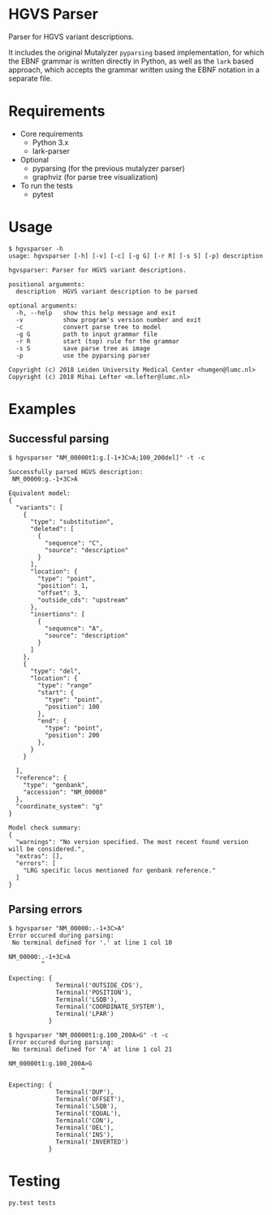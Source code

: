 # HGVS Parser

Parser for HGVS variant descriptions.

It includes the original Mutalyzer `pyparsing` based implementation, for which
the EBNF grammar is written directly in Python, as well as the `lark` based
approach, which accepts the grammar written using the EBNF notation in a
separate file.

# Requirements

- Core requirements
  - Python 3.x
  - lark-parser
- Optional 
  - pyparsing (for the previous mutalyzer parser)
  - graphviz (for parse tree visualization)
- To run the tests
  - pytest


# Usage
```console
$ hgvsparser -h
usage: hgvsparser [-h] [-v] [-c] [-g G] [-r R] [-s S] [-p] description

hgvsparser: Parser for HGVS variant descriptions.

positional arguments:
  description  HGVS variant description to be parsed

optional arguments:
  -h, --help   show this help message and exit
  -v           show program's version number and exit
  -c           convert parse tree to model
  -g G         path to input grammar file
  -r R         start (top) rule for the grammar
  -s S         save parse tree as image
  -p           use the pyparsing parser

Copyright (c) 2018 Leiden University Medical Center <humgen@lumc.nl>
Copyright (c) 2018 Mihai Lefter <m.lefter@lumc.nl>
```


# Examples

## Successful parsing

```console
$ hgvsparser "NM_00000t1:g.[-1+3C>A;100_200del]" -t -c

Successfully parsed HGVS description:
 NM_00000:g.-1+3C>A

Equivalent model:
{
  "variants": [
    {
      "type": "substitution",
      "deleted": [
        {
          "sequence": "C",
          "source": "description"
        }
      ],
      "location": {
        "type": "point",
        "position": 1,
        "offset": 3,
        "outside_cds": "upstream"
      },
      "insertions": [
        {
          "sequence": "A",
          "source": "description"
        }
      ]
    },
    {
      "type": "del",
      "location": {
        "type": "range"
        "start": {
          "type": "point",
          "position": 100
        },
        "end": {
          "type": "point",
          "position": 200
        },
      }
    }

  ],
  "reference": {
    "type": "genbank",
    "accession": "NM_00000"
  },
  "coordinate_system": "g"
}

Model check summary:
{
  "warnings": "No version specified. The most recent found version will be considered.",
  "extras": [],
  "errors": [
    "LRG specific locus mentioned for genbank reference."
  ]
}
```

## Parsing errors


```console
$ hgvsparser "NM_00000:.-1+3C>A"
Error occured during parsing:
 No terminal defined for '.' at line 1 col 10

NM_00000:.-1+3C>A
         ^

Expecting: {
             Terminal('OUTSIDE_CDS'),
             Terminal('POSITION'),
             Terminal('LSQB'),
             Terminal('COORDINATE_SYSTEM'),
             Terminal('LPAR')
           }
```

```console
$ hgvsparser "NM_00000t1:g.100_200A>G" -t -c
Error occured during parsing:
 No terminal defined for 'A' at line 1 col 21

NM_00000t1:g.100_200A>G
                    ^

Expecting: {
             Terminal('DUP'),
             Terminal('OFFSET'),
             Terminal('LSQB'),
             Terminal('EQUAL'),
             Terminal('CON'),
             Terminal('DEL'),
             Terminal('INS'),
             Terminal('INVERTED')
           }
```

# Testing

```console
py.test tests
```
